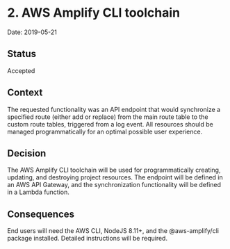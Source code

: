 # 2. AWS Amplify CLI toolchain

Date: 2019-05-21

## Status

Accepted

## Context

The requested functionality was an API endpoint that would synchronize a
specified route (either add or replace) from the main route table to the custom
route tables, triggered from a log event. All resources should be managed
programmatically for an optimal possible user experience.

## Decision

The AWS Amplify CLI toolchain will be used for programmatically creating,
updating, and destroying project resources. The endpoint will be defined in an
AWS API Gateway, and the synchronization functionality will be defined in a
Lambda function.

## Consequences

End users will need the AWS CLI, NodeJS 8.11+, and the @aws-amplify/cli package
installed. Detailed instructions will be required.
